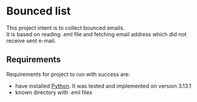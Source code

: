 # Bounced list
This project intent is to collect bounced emails. <br>
It is based on reading .eml file and fetching email address which did not receive sent e-mail.

## Requirements
Requirements for project to run with success are:
- have installed [Python](https://www.python.org/downloads/). It was tested and implemented on version 3.13.1
- known directory with .eml files
